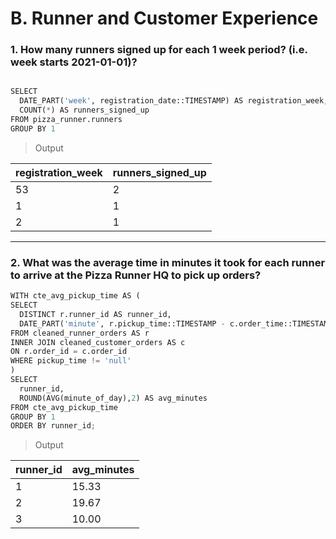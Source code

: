 # B. Runner and Customer Experience
### 1. How many runners signed up for each 1 week period? (i.e. week starts 2021-01-01)?
```python

SELECT
  DATE_PART('week', registration_date::TIMESTAMP) AS registration_week,
  COUNT(*) AS runners_signed_up
FROM pizza_runner.runners
GROUP BY 1

```
> Output

| registration_week | runners_signed_up | 
| --------- | ------------- | 
| 53         | 2  | 
| 1        | 1   | 
| 2         | 1   | 

------
### 2. What was the average time in minutes it took for each runner to arrive at the Pizza Runner HQ to pick up orders?
```python
WITH cte_avg_pickup_time AS (
SELECT
  DISTINCT r.runner_id AS runner_id,
  DATE_PART('minute', r.pickup_time::TIMESTAMP - c.order_time::TIMESTAMP)::INTEGER AS minute_of_day
FROM cleaned_runner_orders AS r 
INNER JOIN cleaned_customer_orders AS c 
ON r.order_id = c.order_id
WHERE pickup_time != 'null'
)
SELECT
  runner_id,
  ROUND(AVG(minute_of_day),2) AS avg_minutes
FROM cte_avg_pickup_time
GROUP BY 1
ORDER BY runner_id;

```
> Output
> 
| runner_id | avg_minutes | 
| --------- | ------------- | 
| 1         | 15.33 | 
| 2        | 19.67   | 
| 3         | 10.00   | 